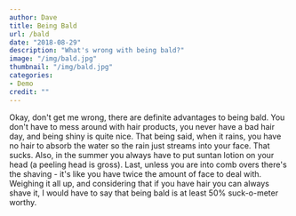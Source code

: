 ```yaml
---
author: Dave
title: Being Bald
url: /bald
date: "2018-08-29"
description: "What's wrong with being bald?"
image: "/img/bald.jpg"
thumbnail: "/img/bald.jpg"
categories:
- Demo
credit: ""
---
```

Okay, don't get me wrong, there are definite advantages to being bald. You don't have to mess around with hair products, you never have a bad hair day, and being shiny is quite nice. That being said, when it rains, you have no hair to absorb the water so the rain just streams into your face. That sucks. Also, in the summer you always have to put suntan lotion on your head (a peeling head is gross). Last, unless you are into comb overs there's the shaving - it's like you have twice the amount of face to deal with. Weighing it all up, and considering that if you have hair you can always shave it, I would have to say that being bald is at least 50% suck-o-meter worthy.  
<!--more-->
